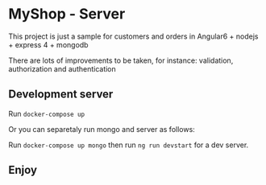 # MyShop - Server

This project is just a sample for customers and orders in Angular6 + nodejs + express 4 + mongodb

There are lots of improvements to be taken, for instance: validation, authorization and authentication

## Development server

Run `docker-compose up`

Or you can separetaly run mongo and server as follows:

Run `docker-compose up mongo` then run `ng run devstart` for a dev server.


## Enjoy
